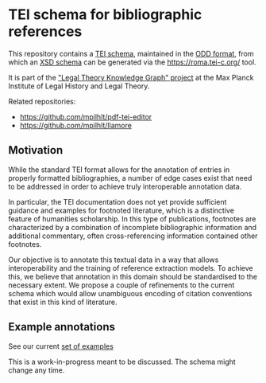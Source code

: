# TEI schema for bibliographic references

This repository contains a [TEI schema](./schema/tei-bib.odd), maintained in the 
[ODD format](https://tei-c.org/guidelines/customization/getting-started-with-p5-odds/), 
from which an [XSD schema](./schema/xsd/document.xsd) can be generated via the 
https://roma.tei-c.org/ tool.

It is part of the ["Legal Theory Knowledge Graph" project](https://www.lhlt.mpg.de/2514927/03-boulanger-legal-theory-graph) 
at the Max Planck Institute of Legal History and Legal Theory. 

Related repositories:

 - https://github.com/mpilhlt/pdf-tei-editor
 - https://github.com/mpilhlt/llamore

## Motivation

While the standard TEI format allows for the annotation of entries in properly formatted bibliographies, a number of edge cases exist that need to be addressed in order to achieve truly interoperable annotation data.

In particular, the TEI documentation does not yet provide sufficient guidance and examples for footnoted literature, which is a distinctive feature of humanities scholarship. In this type of publications, footnotes are characterized by a combination of incomplete bibliographic information and additional commentary, often cross-referencing information contained other footnotes.

Our objective is to annotate this textual data in a way that allows interoperability and the training of reference extraction models. To achieve this, we believe that annotation in this domain should be standardised to the necessary extent. We propose a couple of refinements to the current schema which would allow unambiguous encoding of citation conventions that exist in this kind of literature.

## Example annotations

See our current [set of examples](https://mpilhlt.github.io/bibliographic-tei/)

This is a work-in-progress meant to be discussed. The schema might change any time.

